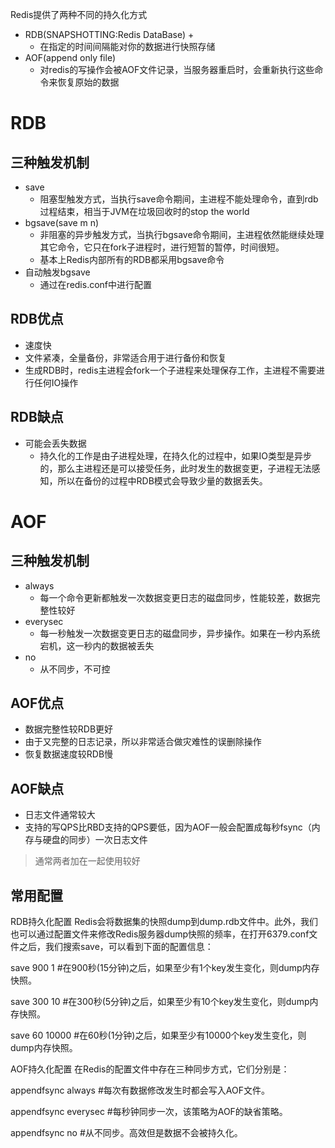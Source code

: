 
Redis提供了两种不同的持久化方式
+ RDB(SNAPSHOTTING:Redis DataBase)
    + 
    + 在指定的时间间隔能对你的数据进行快照存储
+ AOF(append only file)
    + 对redis的写操作会被AOF文件记录，当服务器重启时，会重新执行这些命令来恢复原始的数据

# RDB

## 三种触发机制
+ save
    + 阻塞型触发方式，当执行save命令期间，主进程不能处理命令，直到rdb过程结束，相当于JVM在垃圾回收时的stop the world
+ bgsave(save m n)
    + 非阻塞的异步触发方式，当执行bgsave命令期间，主进程依然能继续处理其它命令，它只在fork子进程时，进行短暂的暂停，时间很短。
    + 基本上Redis内部所有的RDB都采用bgsave命令
+ 自动触发bgsave
    + 通过在redis.conf中进行配置

## RDB优点
+ 速度快
+ 文件紧凑，全量备份，非常适合用于进行备份和恢复
+ 生成RDB时，redis主进程会fork一个子进程来处理保存工作，主进程不需要进行任何IO操作

## RDB缺点
+ 可能会丢失数据
    + 持久化的工作是由子进程处理，在持久化的过程中，如果IO类型是异步的，那么主进程还是可以接受任务，此时发生的数据变更，子进程无法感知，所以在备份的过程中RDB模式会导致少量的数据丢失。


# AOF

## 三种触发机制
+ always
    + 每一个命令更新都触发一次数据变更日志的磁盘同步，性能较差，数据完整性较好
+ everysec
    + 每一秒触发一次数据变更日志的磁盘同步，异步操作。如果在一秒内系统宕机，这一秒内的数据被丢失
+ no
    + 从不同步，不可控

## AOF优点
+ 数据完整性较RDB更好
+ 由于又完整的日志记录，所以非常适合做灾难性的误删除操作
+ 恢复数据速度较RDB慢

## AOF缺点
+ 日志文件通常较大
+ 支持的写QPS比RBD支持的QPS要低，因为AOF一般会配置成每秒fsync（内存与硬盘的同步）一次日志文件


> 通常两者加在一起使用较好



## 常用配置
RDB持久化配置
Redis会将数据集的快照dump到dump.rdb文件中。此外，我们也可以通过配置文件来修改Redis服务器dump快照的频率，在打开6379.conf文件之后，我们搜索save，可以看到下面的配置信息：

save 900 1              #在900秒(15分钟)之后，如果至少有1个key发生变化，则dump内存快照。

save 300 10            #在300秒(5分钟)之后，如果至少有10个key发生变化，则dump内存快照。

save 60 10000        #在60秒(1分钟)之后，如果至少有10000个key发生变化，则dump内存快照。

AOF持久化配置
在Redis的配置文件中存在三种同步方式，它们分别是：

appendfsync always     #每次有数据修改发生时都会写入AOF文件。

appendfsync everysec  #每秒钟同步一次，该策略为AOF的缺省策略。

appendfsync no          #从不同步。高效但是数据不会被持久化。
